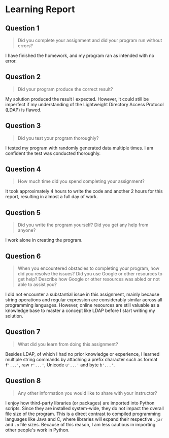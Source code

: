 # Learning Report

## Question 1

> Did you complete your assignment and did your program run without errors?

I have finished the homework, and my program ran as intended with no error.

## Question 2

> Did your program produce the correct result?

My solution produced the result I expected. However, it could still be imperfect
if my understanding of the Lightweight Directory Access Protocol (LDAP) is
flawed.

## Question 3

> Did you test your program thoroughly?

I tested my program with randomly generated data multiple times. I am confident
the test was conducted thoroughly.

## Question 4

> How much time did you spend completing your assignment?

It took approximately 4 hours to write the code and another 2 hours for this
report, resulting in almost a full day of work.

## Question 5

> Did you write the program yourself? Did you get any help from anyone?

I work alone in creating the program.

## Question 6

> When you encountered obstacles to completing your program, how did you resolve
  the issues? Did you use Google or other resources to get help? Describe how
  Google or other resources was abled or not able to assist you?

I did not encounter a substantial issue in this assignment, mainly because
string operations and regular expression are considerably similar across all
programming languages. However, online resources are still valuable as a
knowledge base to master a concept like LDAP before I start writing my solution.

## Question 7

> What did you learn from doing this assignment?

Besides LDAP, of which I had no prior knowledge or experience, I learned
multiple string commands by attaching a prefix character such as format
`f'...'`, raw `r'...'`, Unicode `u'...'` and byte `b'...'`.

## Question 8

> Any other information you would like to share with your instructor?

I enjoy how third-party libraries (or packages) are imported into Python
scripts. Since they are installed system-wide, they do not impact the overall
file size of the program. This is a direct contrast to compiled programming
languages like Java and C, where libraries will expand their respective `.jar`
and `.o` file sizes. Because of this reason, I am less cautious in importing
other people's work in Python.
